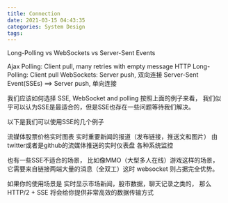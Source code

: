 ```yaml
---
title: Connection
date: 2021-03-15 04:43:35
categories: System Design 
tags:
---
```



Long-Polling vs WebSockets vs Server-Sent Events


Ajax Polling: Client pull, many retries with empty message
HTTP Long-Polling: Client pull
WebSockets: Server push, 双向连接
Server-Sent Event(SSEs) ==> Server push, 单向连接

我们应该如何选择 SSE, WebSocket and polling
按照上面的例子来看， 我们似乎可以认为SSE是最适合的，但是SSE也存在一些问题等待我们解决。

以下是我们可以使用SSE的几个例子

流媒体股票价格实时图表
实时重要新闻的报道（发布链接，推送文和图片）
由twitter或者是github的流媒体推送的实时仪表盘
各种系统监控

也有一些SSE不适合的场景， 比如像MMO（大型多人在线）游戏这样的场景， 它需要来自链接两端大量的消息（全双工）这时 websocket 则占据完全优势。

如果你的使用场景是 实时显示市场新闻，股市数据，聊天记录之类的， 那么 HTTP/2 + SSE 将会给你提供非常高效的数据传输方式



